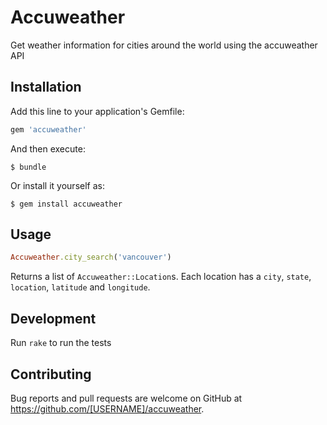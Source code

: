 # Accuweather

Get weather information for cities around the world using the accuweather API

## Installation

Add this line to your application's Gemfile:

```ruby
gem 'accuweather'
```

And then execute:

    $ bundle

Or install it yourself as:

    $ gem install accuweather

## Usage

```ruby
Accuweather.city_search('vancouver')
```

Returns a list of `Accuweather::Location`s. Each location has a `city`, `state`, `location`, `latitude` and `longitude`.

## Development

Run `rake` to run the tests

## Contributing

Bug reports and pull requests are welcome on GitHub at https://github.com/[USERNAME]/accuweather.

